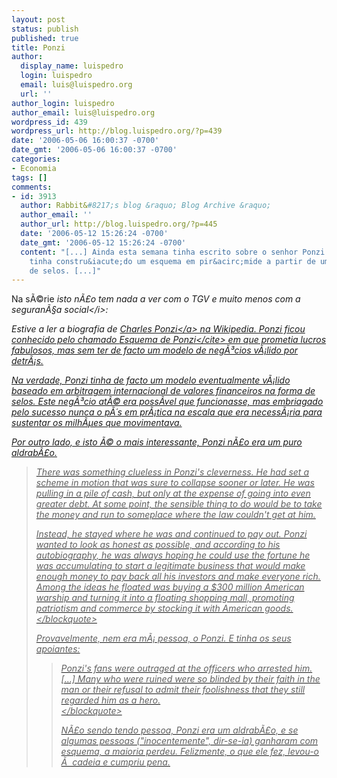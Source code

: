 ```yaml
---
layout: post
status: publish
published: true
title: Ponzi
author:
  display_name: luispedro
  login: luispedro
  email: luis@luispedro.org
  url: ''
author_login: luispedro
author_email: luis@luispedro.org
wordpress_id: 439
wordpress_url: http://blog.luispedro.org/?p=439
date: '2006-05-06 16:00:37 -0700'
date_gmt: '2006-05-06 16:00:37 -0700'
categories:
- Economia
tags: []
comments:
- id: 3913
  author: Rabbit&#8217;s blog &raquo; Blog Archive &raquo;
  author_email: ''
  author_url: http://blog.luispedro.org/?p=445
  date: '2006-05-12 15:26:24 -0700'
  date_gmt: '2006-05-12 15:26:24 -0700'
  content: "[...] Ainda esta semana tinha escrito sobre o senhor Ponzi que tamb&eacute;m
    tinha constru&iacute;do um esquema em pir&acirc;mide a partir de um neg&oacute;cio
    de selos. [...]"
---
```

<p>Na s&Atilde;&copy;rie <i>isto n&Atilde;&pound;o tem nada a ver com o TGV e muito menos com a seguran&Atilde;&sect;a social<&#47;i>:</p>
<p>Estive a ler a biografia de <a href="http:&#47;&#47;en.wikipedia.org&#47;wiki&#47;Charles_Ponzi">Charles Ponzi<&#47;a> na Wikipedia. Ponzi ficou conhecido pelo chamado <cite>Esquema de Ponzi<&#47;cite> em que prometia lucros fabulosos, mas sem ter de facto um modelo de neg&Atilde;&sup3;cios v&Atilde;&iexcl;lido por detr&Atilde;&iexcl;s.</p>
<p>Na verdade, Ponzi tinha de facto um modelo eventualmente v&Atilde;&iexcl;lido baseado em arbitragem internacional de valores financeiros na forma de selos. Este neg&Atilde;&sup3;cio at&Atilde;&copy; era poss&Atilde;&shy;vel que funcionasse, mas embriagado pelo sucesso nunca o p&Atilde;&acute;s em pr&Atilde;&iexcl;tica na escala que era necess&Atilde;&iexcl;ria para sustentar os milh&Atilde;&micro;es que movimentava.</p>
<p>Por outro lado, e isto &Atilde;&copy; o mais interessante, Ponzi n&Atilde;&pound;o era um puro aldrab&Atilde;&pound;o.</p>
<blockquote><p>
There was something clueless in Ponzi's cleverness. He had set a scheme in motion that was sure to collapse sooner or later. He was pulling in a pile of cash, but only at the expense of going into even greater debt. At some point, the sensible thing to do would be to take the money and run to someplace where the law couldn't get at him.</p>
<p>Instead, he stayed where he was and continued to pay out. Ponzi wanted to look as honest as possible, and according to his autobiography, he was always hoping he could use the fortune he was accumulating to start a legitimate business that would make enough money to pay back all his investors and make everyone rich. Among the ideas he floated was buying a $300 million American warship and turning it into a floating shopping mall, promoting patriotism and commerce by stocking it with American goods. <&#47;blockquote></p>
<p>Provavelmente, nem era m&Atilde;&iexcl; pessoa, o Ponzi. E tinha os seus apoiantes:</p>
<blockquote><p>
Ponzi's fans were outraged at the officers who arrested him. [...] Many who were ruined were so blinded by their faith in the man or their refusal to admit their foolishness that they still regarded him as a hero.<br />
<&#47;blockquote></p>
<p>N&Atilde;&pound;o sendo tendo pessoa, Ponzi era um aldrab&Atilde;&pound;o, e se algumas pessoas ("inocentemente", dir-se-ia) ganharam com esquema, a maioria perdeu. Felizmente, o que ele fez, levou-o &Atilde;&nbsp; cadeia e cumpriu pena.</p>
